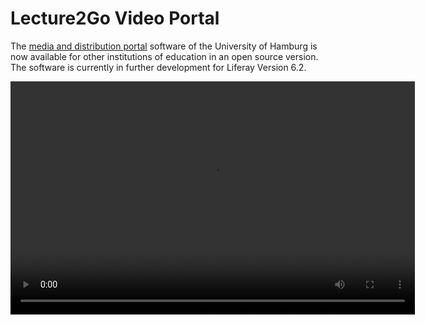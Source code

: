 #  Lecture2Go Video Portal

The [media and distribution portal](https://lecture2go.uni-hamburg.de) software of the University of Hamburg is now available for other institutions of education in an open source version. The software is currently in further development for Liferay Version 6.2.

<video width='647' height='373' controls><source src='https://fms1.rrz.uni-hamburg.de/abo/00.000_MCC_2014-01-21_13-10.mp4' type='video/mp4'>Your browser does not support the video tag.</video>

